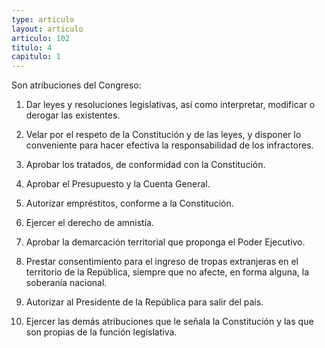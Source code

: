 ```yaml
---
type: articulo
layout: articulo
articulo: 102
titulo: 4
capitulo: 1
---
```

Son atribuciones del Congreso:

1. Dar leyes y resoluciones legislativas, así como interpretar, modificar o
derogar las existentes.

2. Velar por el respeto de la Constitución y de las leyes, y disponer lo conveniente para hacer efectiva la responsabilidad de los infractores.

3. Aprobar los tratados, de conformidad con la Constitución.

4. Aprobar el Presupuesto y la Cuenta General.

5. Autorizar empréstitos, conforme a la Constitución.

6. Ejercer el derecho de amnistía.

7. Aprobar la demarcación territorial que proponga el Poder Ejecutivo.

8. Prestar consentimiento para el ingreso de tropas extranjeras en el territorio de la República, siempre que no afecte, en forma alguna, la soberanía nacional.

9. Autorizar al Presidente de la República para salir del país.

10. Ejercer las demás atribuciones que le señala la Constitución y las que son propias de la función legislativa.